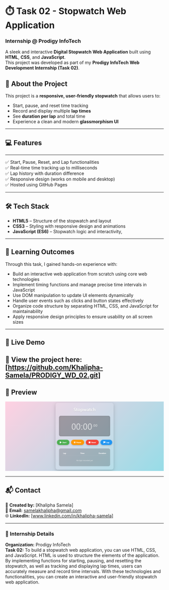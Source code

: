 # ⏱️ Task 02 - Stopwatch Web Application  
### Internship @ Prodigy InfoTech  

A sleek and interactive **Digital Stopwatch Web Application** built using **HTML**, **CSS**, and **JavaScript**.  
This project was developed as part of my **Prodigy InfoTech Web Development Internship (Task 02)**.

## 🧠 About the Project  

This project is a **responsive, user-friendly stopwatch** that allows users to:  
- Start, pause, and reset time tracking  
- Record and display multiple **lap times**  
- See **duration per lap** and total time   
- Experience a clean and modern **glassmorphism UI**

---

## 💻 Features 

---
✅ Start, Pause, Reset, and Lap functionalities  
✅ Real-time time tracking up to milliseconds  
✅ Lap history with duration difference  
✅ Responsive design (works on mobile and desktop)  
✅ Hosted using GitHub Pages 

---

## 🛠️ Tech Stack

- **HTML5** – Structure of the stopwatch and layout  
- **CSS3** – Styling with responsive design and animations 
- **JavaScript (ES6)** – Stopwatch logic and interactivity,
---

## 🎯 Learning Outcomes

Through this task, I gained hands-on experience with:

- Build an interactive web application from scratch using core web technologies
- Implement timing functions and manage precise time intervals in JavaScript
- Use DOM manipulation to update UI elements dynamically
- Handle user events such as clicks and button states effectively
- Organize code structure by separating HTML, CSS, and JavaScript for maintainability
- Apply responsive design principles to ensure usability on all screen sizes

---

## 🚀 Live Demo
 
🔗 **View the project here:** [https://github.com/Khalipha-Samela/PRODIGY_WD_02.git]
---

## 📸 Preview
![alt text](image.png)

---

## 📬 Contact

💼 **Created by:** [Khalipha Samela]  
📧 **Email:** samelakhalipha@gmail.com  
🌐 **LinkedIn:** [www.linkedin.com/in/khalipha-samela]

---

### 🏁 Internship Details
**Organization:** Prodigy InfoTech  
**Task 02:** To build a stopwatch web application, you can use HTML, CSS, and JavaScript. HTML is used to structure the elements of the application. By implementing functions for starting, pausing, and resetting the stopwatch, as well as tracking and displaying lap times, users can accurately measure and record time intervals. With these technologies and functionalities, you can create an interactive and user-friendly stopwatch web application.

